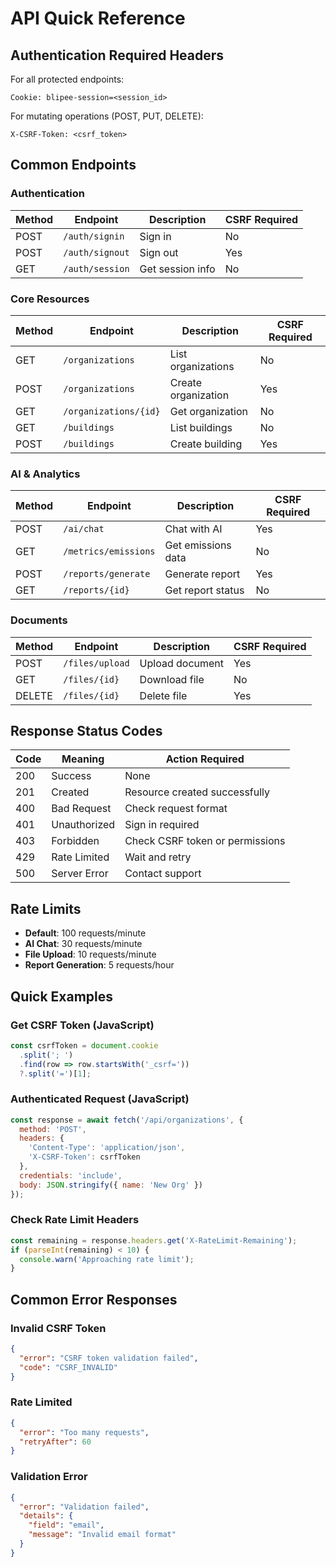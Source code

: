 # API Quick Reference

## Authentication Required Headers

For all protected endpoints:
```
Cookie: blipee-session=<session_id>
```

For mutating operations (POST, PUT, DELETE):
```
X-CSRF-Token: <csrf_token>
```

## Common Endpoints

### Authentication
| Method | Endpoint | Description | CSRF Required |
|--------|----------|-------------|---------------|
| POST | `/auth/signin` | Sign in | No |
| POST | `/auth/signout` | Sign out | Yes |
| GET | `/auth/session` | Get session info | No |

### Core Resources
| Method | Endpoint | Description | CSRF Required |
|--------|----------|-------------|---------------|
| GET | `/organizations` | List organizations | No |
| POST | `/organizations` | Create organization | Yes |
| GET | `/organizations/{id}` | Get organization | No |
| GET | `/buildings` | List buildings | No |
| POST | `/buildings` | Create building | Yes |

### AI & Analytics
| Method | Endpoint | Description | CSRF Required |
|--------|----------|-------------|---------------|
| POST | `/ai/chat` | Chat with AI | Yes |
| GET | `/metrics/emissions` | Get emissions data | No |
| POST | `/reports/generate` | Generate report | Yes |
| GET | `/reports/{id}` | Get report status | No |

### Documents
| Method | Endpoint | Description | CSRF Required |
|--------|----------|-------------|---------------|
| POST | `/files/upload` | Upload document | Yes |
| GET | `/files/{id}` | Download file | No |
| DELETE | `/files/{id}` | Delete file | Yes |

## Response Status Codes

| Code | Meaning | Action Required |
|------|---------|-----------------|
| 200 | Success | None |
| 201 | Created | Resource created successfully |
| 400 | Bad Request | Check request format |
| 401 | Unauthorized | Sign in required |
| 403 | Forbidden | Check CSRF token or permissions |
| 429 | Rate Limited | Wait and retry |
| 500 | Server Error | Contact support |

## Rate Limits

- **Default**: 100 requests/minute
- **AI Chat**: 30 requests/minute
- **File Upload**: 10 requests/minute
- **Report Generation**: 5 requests/hour

## Quick Examples

### Get CSRF Token (JavaScript)
```javascript
const csrfToken = document.cookie
  .split('; ')
  .find(row => row.startsWith('_csrf='))
  ?.split('=')[1];
```

### Authenticated Request (JavaScript)
```javascript
const response = await fetch('/api/organizations', {
  method: 'POST',
  headers: {
    'Content-Type': 'application/json',
    'X-CSRF-Token': csrfToken
  },
  credentials: 'include',
  body: JSON.stringify({ name: 'New Org' })
});
```

### Check Rate Limit Headers
```javascript
const remaining = response.headers.get('X-RateLimit-Remaining');
if (parseInt(remaining) < 10) {
  console.warn('Approaching rate limit');
}
```

## Common Error Responses

### Invalid CSRF Token
```json
{
  "error": "CSRF token validation failed",
  "code": "CSRF_INVALID"
}
```

### Rate Limited
```json
{
  "error": "Too many requests",
  "retryAfter": 60
}
```

### Validation Error
```json
{
  "error": "Validation failed",
  "details": {
    "field": "email",
    "message": "Invalid email format"
  }
}
```